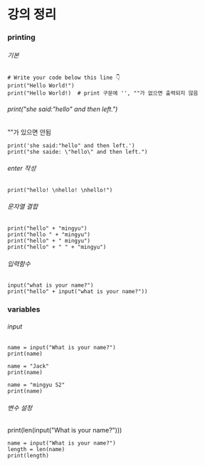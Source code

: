 # 강의 정리

### printing
###### 기본
```
# Write your code below this line 👇
print("Hello World!")
print("Hello World!)  # print 구문에 '', ""가 없으면 출력되지 않음
```

###### print("she said:"hello" and then left.")
""가 있으면 안됨
```
print('she said:"hello" and then left.')
print("she saide: \"hello\" and then left.")
```

###### enter 작성
```
print("hello! \nhello! \nhello!")
```

###### 문자열 결합
```
print("hello" + "mingyu")
print("hello " + "mingyu")
print("hello" + " mingyu")
print("hello" + " " + "mingyu")
```

###### 입력함수
```
input("what is your name?")
print("hello" + input("what is your name?"))
```


### variables
###### input
```
name = input("What is your name?")
print(name)

name = "Jack"
print(name)

name = "mingyu S2"
print(name)
```

###### 변수 설정
print(len(input("What is your name?")))
```
name = input("What is your name?")
length = len(name)
print(length)
```